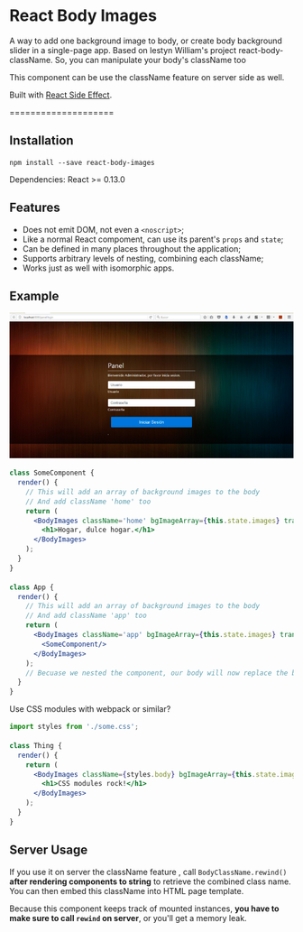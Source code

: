 React Body Images
====================

A way to add one background image to body, or create body background slider in a single-page app. Based on Iestyn William's project react-body-className. So, you can manipulate your body's className too

This component can be use the className feature on server side as well.

Built with [React Side Effect](https://github.com/gaearon/react-side-effect).

====================

## Installation

```
npm install --save react-body-images
```

Dependencies: React >= 0.13.0

## Features

* Does not emit DOM, not even a `<noscript>`;
* Like a normal React compoment, can use its parent's `props` and `state`;
* Can be defined in many places throughout the application;
* Supports arbitrary levels of nesting, combining each className;
* Works just as well with isomorphic apps.

## Example



![Example](example.jpg)

```jsx
class SomeComponent {
  render() {
    // This will add an array of background images to the body
	// And add className 'home' too
    return (
      <BodyImages className='home' bgImageArray={this.state.images} transitionSeconds={15}>
        <h1>Hogar, dulce hogar.</h1>
      </BodyImages>
    );
  }
}

class App {
  render() {
    // This will add an array of background images to the body
	// And add className 'app' too
    return (
      <BodyImages className='app' bgImageArray={this.state.images} transitionSeconds={15}>
        <SomeComponent/>
      </BodyImages>
    );
    // Becuase we nested the component, our body will now replace the background images especified in SomeComponent and have the 'app home' as the class name
  }
}
```

Use CSS modules with webpack or similar?

```jsx
import styles from './some.css';

class Thing {
  render() {
    return (
	  <BodyImages className={styles.body} bgImageArray={this.state.images} transitionSeconds={15}>
        <h1>CSS modules rock!</h1>
      </BodyImages>
    );
  }
}
```

## Server Usage

If you use it on server the className feature , call `BodyClassName.rewind()` **after rendering components to string** to retrieve the combined class name. You can then embed this className into HTML page template.

Because this component keeps track of mounted instances, **you have to make sure to call `rewind` on server**, or you'll get a memory leak.
